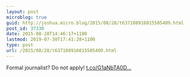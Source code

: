 ```yaml
---
layout: post
microblog: true
guid: http://joshua.micro.blog/2015/08/28/t637108916015505409.html
post_id: 37330
date: 2015-08-28T14:46:17+1100
lastmod: 2019-07-30T17:41:28+1100
type: post
url: /2015/08/28/t637108916015505409.html
---
```

Formal journalist? Do not apply! [t.co/G1aNbTA0D...](https://t.co/G1aNbTA0DJ)
